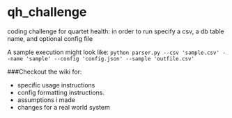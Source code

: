 # qh_challenge
coding challenge for quartet health: in order to run specify a csv, a db table name, and optional config file 

A sample execution might look like: `python parser.py --csv 'sample.csv' --name 'sample' --config 'config.json' --sample 'outfile.csv'`

###Checkout the wiki for:
* specific usage instructions
* config formatting instructions.
* assumptions i made
* changes for a real world system
